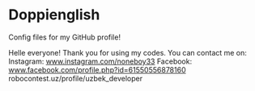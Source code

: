 # Doppienglish
Config files for my GitHub profile!

Helle everyone!
Thank you for using my codes.
You can contact me on:
Instagram: www.instagram.com/noneboy33
Facebook: www.facebook.com/profile.php?id=61550556878160
robocontest.uz/profile/uzbek_developer
